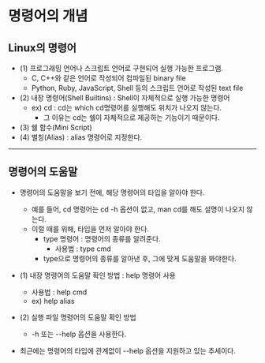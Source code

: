 명령어의 개념
======

<h2>Linux의 명령어</h2>

* (1) 프로그래밍 언어나 스크립트 언어로 구현되어 실행 가능한 프로그램.
  * C, C++와 같은 언어로 작성되어 컴파일된 binary file
  * Python, Ruby, JavaScript, Shell 등의 스크립트 언어로 작성된 text file
* (2) 내장 명령어(Shell Builtins) : Shell이 자체적으로 실행 가능한 명령어
  * ex) cd : cd는 which cd명령어를 실행해도 위치가 나오지 않는다.
    * 그 이유는 cd는 쉘이 자체적으로 제공하는 기능이기 때문이다.
* (3) 쉘 함수(Mini Script)
* (4) 별칭(Alias) : alias 명령어로 지정한다.
<hr/>

<h2>명령어의 도움말</h2>

* 명령어의 도움말을 보기 전에, 해당 명령어의 타입을 알아야 한다.
  * 예를 들어, cd 명령어는 cd -h 옵션이 없고, man cd를 해도 설명이 나오지 않는다.
  * 이럴 때를 위해, 타입을 먼저 알아야 한다.
    * type 명령어 : 명령어의 종류를 알려준다.
      * 사용법 : type cmd
    * type으로 명령어의 종류를 알아낸 후, 그에 맞게 도움말을 봐야한다.

* (1) 내장 명령어의 도움말 확인 방법 : help 명령어 사용
  * 사용법 : help cmd
  * ex) help alias
* (2) 실행 파일 명령어의 도움말 확인 방법
  * -h 또는 --help 옵션을 사용한다.

* 최근에는 명령어의 타입에 관계없이 --help 옵션을 지원하고 있는 추세이다.